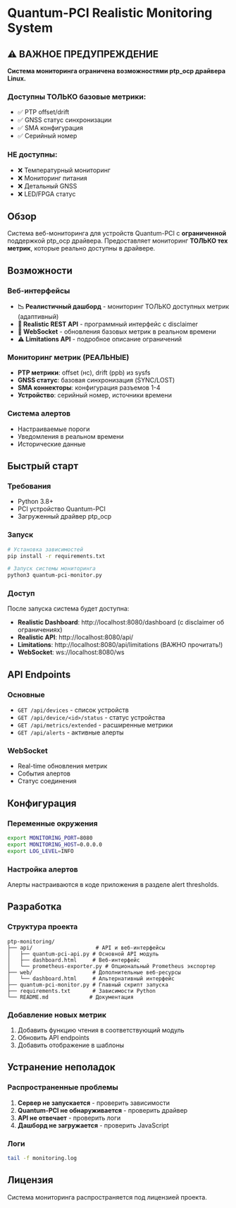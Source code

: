 ﻿# Quantum-PCI Realistic Monitoring System

## ⚠️ ВАЖНОЕ ПРЕДУПРЕЖДЕНИЕ

**Система мониторинга ограничена возможностями ptp_ocp драйвера Linux.**

### Доступны ТОЛЬКО базовые метрики:
- ✅ PTP offset/drift
- ✅ GNSS статус синхронизации  
- ✅ SMA конфигурация
- ✅ Серийный номер

### НЕ доступны:
- ❌ Температурный мониторинг
- ❌ Мониторинг питания
- ❌ Детальный GNSS
- ❌ LED/FPGA статус

## Обзор

Система веб-мониторинга для устройств Quantum-PCI с **ограниченной** поддержкой ptp_ocp драйвера. Предоставляет мониторинг **ТОЛЬКО тех метрик**, которые реально доступны в драйвере.

## Возможности

### Веб-интерфейсы
- **📉 Реалистичный дашборд** - мониторинг ТОЛЬКО доступных метрик (адаптивный)
- **🔧 Realistic REST API** - программный интерфейс с disclaimer
- **🔌 WebSocket** - обновления базовых метрик в реальном времени
- **⚠️ Limitations API** - подробное описание ограничений

### Мониторинг метрик (РЕАЛЬНЫЕ)
- **PTP метрики**: offset (нс), drift (ppb) из sysfs
- **GNSS статус**: базовая синхронизация (SYNC/LOST)
- **SMA коннекторы**: конфигурация разъемов 1-4
- **Устройство**: серийный номер, источники времени

### Система алертов
- Настраиваемые пороги
- Уведомления в реальном времени
- Исторические данные

## Быстрый старт

### Требования
- Python 3.8+
- PCI устройство Quantum-PCI
- Загруженный драйвер ptp_ocp

### Запуск

```bash
# Установка зависимостей
pip install -r requirements.txt

# Запуск системы мониторинга
python3 quantum-pci-monitor.py
```

### Доступ
После запуска система будет доступна:
- **Realistic Dashboard**: http://localhost:8080/dashboard (с disclaimer об ограничениях)
- **Realistic API**: http://localhost:8080/api/
- **Limitations**: http://localhost:8080/api/limitations (ВАЖНО прочитать!)
- **WebSocket**: ws://localhost:8080/ws

## API Endpoints

### Основные
- `GET /api/devices` - список устройств
- `GET /api/device/<id>/status` - статус устройства
- `GET /api/metrics/extended` - расширенные метрики
- `GET /api/alerts` - активные алерты

### WebSocket
- Real-time обновления метрик
- События алертов
- Статус соединения

## Конфигурация

### Переменные окружения
```bash
export MONITORING_PORT=8080
export MONITORING_HOST=0.0.0.0
export LOG_LEVEL=INFO
```

### Настройка алертов
Алерты настраиваются в коде приложения в разделе alert thresholds.

## Разработка

### Структура проекта
```
ptp-monitoring/
├── api/                    # API и веб-интерфейсы
│   ├── quantum-pci-api.py # Основной API модуль
│   ├── dashboard.html     # Веб-интерфейс
│   └── prometheus-exporter.py # Опциональный Prometheus экспортер
├── web/                   # Дополнительные веб-ресурсы
│   └── dashboard.html     # Альтернативный интерфейс
├── quantum-pci-monitor.py # Главный скрипт запуска
├── requirements.txt       # Зависимости Python
└── README.md             # Документация
```

### Добавление новых метрик
1. Добавить функцию чтения в соответствующий модуль
2. Обновить API endpoints
3. Добавить отображение в шаблоны

## Устранение неполадок

### Распространенные проблемы
1. **Сервер не запускается** - проверить зависимости
2. **Quantum-PCI не обнаруживается** - проверить драйвер
3. **API не отвечает** - проверить логи
4. **Дашборд не загружается** - проверить JavaScript

### Логи
```bash
tail -f monitoring.log
```

## Лицензия

Система мониторинга распространяется под лицензией проекта.
